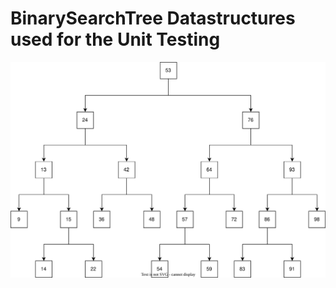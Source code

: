 # BinarySearchTree Datastructures used for the Unit Testing

![Tree Example used to UnitTesting](binary_search_tree.svg)